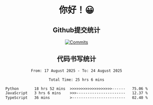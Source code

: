 <div align="center">
<h1>你好！😀</h1>

<h2>Github提交统计</h2>

[![Commits](https://github-readme-stats.ikunshare.com/api?username=ikun0014&include_all_commits=true&locale=cn&show_icons=true&bg_color=0,EC6C6C,FFD479,FFFC79,73FA79,73FDFF,D783FF)](https://github.com/ikun0014)

</div>



<div align="center">
<h2>代码书写统计</h2>
  
<!--START_SECTION:waka-->

```txt
From: 17 August 2025 - To: 24 August 2025

Total Time: 25 hrs 6 mins

Python       18 hrs 52 mins  >>>>>>>>>>>>>>>>>>>------   75.06 %
JavaScript   3 hrs 6 mins    >>>----------------------   12.37 %
TypeScript   36 mins         >------------------------   02.40 %
```

<!--END_SECTION:waka-->

</div>

